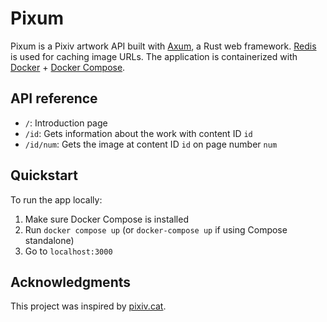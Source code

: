 # Pixum
Pixum is a Pixiv artwork API built with [Axum](https://github.com/tokio-rs/axum), a Rust web framework.
[Redis](https://redis.io/) is used for caching image URLs. The application is containerized with [Docker](https://www.docker.com/) + [Docker Compose](https://docs.docker.com/compose/).

## API reference
- `/`: Introduction page
- `/id`: Gets information about the work with content ID `id`
- `/id/num`: Gets the image at content ID `id` on page number `num`

## Quickstart
To run the app locally:
1. Make sure Docker Compose is installed
2. Run `docker compose up` (or `docker-compose up` if using Compose standalone)
3. Go to `localhost:3000`

## Acknowledgments
This project was inspired by [pixiv.cat](https://github.com/pixiv-cat/pixivcat-cloudflare-workers).